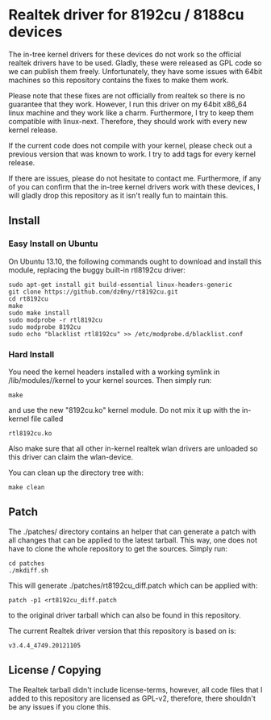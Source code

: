 # Realtek driver for 8192cu / 8188cu devices #


The in-tree kernel drivers for these devices do not work so the official realtek
drivers have to be used. Gladly, these were released as GPL code so we can
publish them freely. Unfortunately, they have some issues with 64bit machines so
this repository contains the fixes to make them work.

Please note that these fixes are not officially from realtek so there is no
guarantee that they work. However, I run this driver on my 64bit x86_64 linux
machine and they work like a charm. Furthermore, I try to keep them compatible
with linux-next. Therefore, they should work with every new kernel release.

If the current code does not compile with your kernel, please check out a
previous version that was known to work. I try to add tags for every kernel
release.

If there are issues, please do not hesitate to contact me. Furthermore, if any
of you can confirm that the in-tree kernel drivers work with these devices, I
will gladly drop this repository as it isn't really fun to maintain this.

## Install ##


### Easy Install on Ubuntu ###


On Ubuntu 13.10, the following commands ought to download and install this
module, replacing the buggy built-in rtl8192cu driver:
    
    sudo apt-get install git build-essential linux-headers-generic
    git clone https://github.com/dz0ny/rt8192cu.git
    cd rt8192cu
    make
    sudo make install
    sudo modprobe -r rtl8192cu
    sudo modprobe 8192cu
    sudo echo "blacklist rtl8192cu" >> /etc/modprobe.d/blacklist.conf

### Hard Install ###

You need the kernel headers installed with a working symlink in
/lib/modules/<version>/kernel to your kernel sources. Then simply run:

    make
    
and use the new "8192cu.ko" kernel module. Do not mix it up with the in-kernel
file called

    rtl8192cu.ko
    
Also make sure that all other in-kernel realtek wlan drivers are unloaded so
this driver can claim the wlan-device.

You can clean up the directory tree with:

    make clean

## Patch ##

The ./patches/ directory contains an helper that can generate a patch with all
changes that can be applied to the latest tarball. This way, one does not have
to clone the whole repository to get the sources. Simply run:

    cd patches
    ./mkdiff.sh
    
This will generate ./patches/rt8192cu_diff.patch which can be applied with:

    patch -p1 <rt8192cu_diff.patch

to the original driver tarball which can also be found in this repository.

The current Realtek driver version that this repository is based on is:
    
    v3.4.4_4749.20121105

## License / Copying ##

The Realtek tarball didn't include license-terms, however, all code files that I
added to this repository are licensed as GPL-v2, therefore, there shouldn't be
any issues if you clone this.
